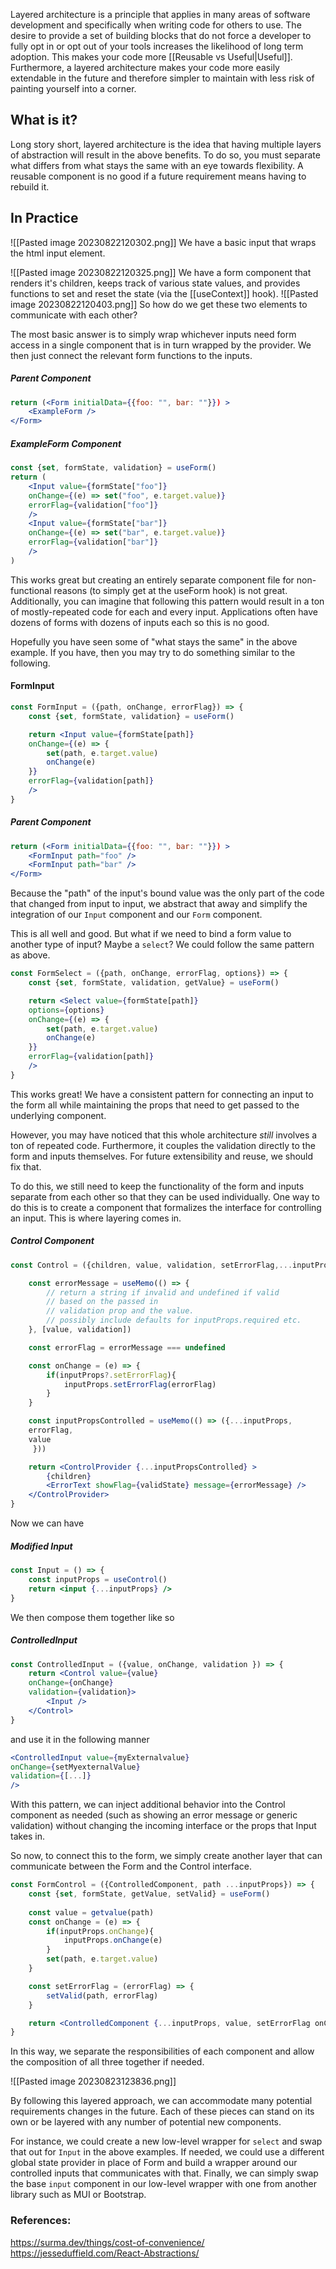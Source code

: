 
Layered architecture is a principle that applies in many areas of software development and specifically when writing code for others to use. The desire to provide a set of building blocks that do not force a developer to fully opt in or opt out of your tools increases the likelihood of long term adoption. This makes your code more [[Reusable vs Useful|Useful]]. Furthermore, a layered architecture makes your code more easily extendable in the future and therefore simpler to maintain with less risk of painting yourself into a corner.

## What is it?
Long story short, layered architecture is the idea that having multiple layers of abstraction will result in the above benefits. To do so, you must separate what differs from what stays the same with an eye towards flexibility. A reusable component is no good if a future requirement means having to rebuild it. 

## In Practice
![[Pasted image 20230822120302.png]]
We have a basic input that wraps the html input element.

![[Pasted image 20230822120325.png]]
We have a form component that renders it's children, keeps track of various state values, and provides functions to set and reset the state (via the [[useContext]] hook).
![[Pasted image 20230822120403.png]]
So how do we get these two elements to communicate with each other? 

The most basic answer is to simply wrap whichever inputs need form access in a single component that is in turn wrapped by the provider. We then just connect the relevant form functions to the inputs.
##### Parent Component
```jsx
return (<Form initialData={{foo: "", bar: ""}}) >
	<ExampleForm />
</Form>
```

##### ExampleForm Component
```jsx
const {set, formState, validation} = useForm()
return (
	<Input value={formState["foo"]} 
	onChange={(e) => set("foo", e.target.value)} 
	errorFlag={validation["foo"]}
	/>
	<Input value={formState["bar"]} 
	onChange={(e) => set("bar", e.target.value)} 
	errorFlag={validation["bar"]}
	/>
)
```

This works great but creating an entirely separate component file for non-functional reasons (to simply get at the useForm hook) is not great. Additionally, you can imagine that following this pattern would result in a ton of mostly-repeated code for each and every input. Applications often have dozens of forms with dozens of inputs each so this is no good.

Hopefully you have seen some of "what stays the same" in the above example. If you have, then you may try to do something similar to the following.

#### FormInput
```jsx
const FormInput = ({path, onChange, errorFlag}) => {
	const {set, formState, validation} = useForm()

	return <Input value={formState[path]} 
	onChange={(e) => {
		set(path, e.target.value)
		onChange(e)
	}} 
	errorFlag={validation[path]}
	/>
}
```

##### Parent Component
```jsx
return (<Form initialData={{foo: "", bar: ""}}) >
	<FormInput path="foo" />
	<FormInput path="bar" />
</Form>
```

Because the "path" of the input's bound value was the only part of the code that changed from input to input, we abstract that away and simplify the integration of our `Input` component and our `Form` component.

This is all well and good. But what if we need to bind a form value to another type of input? Maybe a `select`? We could follow the same pattern as above.

```jsx
const FormSelect = ({path, onChange, errorFlag, options}) => {
	const {set, formState, validation, getValue} = useForm()

	return <Select value={formState[path]}
	options={options} 
	onChange={(e) => {
		set(path, e.target.value)
		onChange(e)
	}} 
	errorFlag={validation[path]}
	/>
}
```

This works great! We have a consistent pattern for connecting an input to the form all while maintaining the props that need to get passed to the underlying component.

However, you may have noticed that this whole architecture *still* involves a ton of repeated code. Furthermore, it couples the validation directly to the form and inputs themselves. For future extensibility and reuse, we should fix that. 

To do this, we still need to keep the functionality of the form and inputs separate from each other so that they can be used individually. One way to do this is to create a component that formalizes the interface for controlling an input. This is where layering comes in.

##### Control Component 
```jsx
const Control = ({children, value, validation, setErrorFlag,...inputProps}) => {

	const errorMessage = useMemo(() => {
		// return a string if invalid and undefined if valid 
		// based on the passed in 
		// validation prop and the value.
		// possibly include defaults for inputProps.required etc.
	}, [value, validation])

	const errorFlag = errorMessage === undefined 

	const onChange = (e) => {
		if(inputProps?.setErrorFlag){
			inputProps.setErrorFlag(errorFlag)
		}
	}

	const inputPropsControlled = useMemo(() => ({...inputProps,
	errorFlag,
	value
	 }))

	return <ControlProvider {...inputPropsControlled} >	
		{children}
		<ErrorText showFlag={validState} message={errorMessage} />
	</ControlProvider>
}
```
Now we can have 
##### Modified Input
```jsx
const Input = () => {
	const inputProps = useControl()
	return <input {...inputProps} />
}
```

We then compose them together like so

##### ControlledInput
```jsx
const ControlledInput = ({value, onChange, validation }) => {
	return <Control value={value} 
	onChange={onChange} 
	validation={validation}>
		<Input />
	</Control>
}
```

and use it in the following manner

```jsx
<ControlledInput value={myExternalvalue} 
onChange={setMyexternalValue} 
validation={[...]}
/>
```

With this pattern, we can inject additional behavior into the Control component as needed (such as showing an error message or generic validation) without changing the incoming interface or the props that Input takes in.

So now, to connect this to the form, we simply create another layer that can communicate between the Form and the Control interface.

```jsx
const FormControl = ({ControlledComponent, path ...inputProps}) => {
	const {set, formState, getValue, setValid} = useForm()
	
	const value = getvalue(path)
	const onChange = (e) => {
		if(inputProps.onChange){
			inputProps.onChange(e)
		}
		set(path, e.target.value)
	}

	const setErrorFlag = (errorFlag) => {
		setValid(path, errorFlag)
	}

	return <ControlledComponent {...inputProps, value, setErrorFlag onChange} />
}
```

In this way, we separate the responsibilities of each component and allow the composition of all three together if needed.

![[Pasted image 20230823123836.png]]

By following this layered approach, we can accommodate many potential requirements changes in the future. Each of these pieces can stand on its own or be layered with any number of potential new components.

For instance, we could create a new low-level wrapper for `select` and swap that out for `Input` in the above examples. If needed, we could use a different global state provider in place of Form and build a wrapper around our controlled inputs that communicates with that. Finally, we can simply swap the base `input` component in our low-level wrapper with one from another library such as MUI or Bootstrap.

### References:
https://surma.dev/things/cost-of-convenience/ 
https://jesseduffield.com/React-Abstractions/